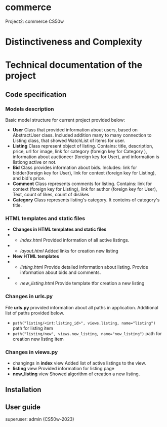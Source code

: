 # commerce
Project2: commerce CS50w

# Distinctiveness and Complexity

# Technical documentation of the project
## Code specification
### Models description
Basic model structure for current project provided below:
- **User**
    Class that provided information about users, based on AbstractUser class. Included addition many to many connection to Listing class, that showed WatchList of items for user.
- **Listing**
    Class represent object of listing. Contains: title, description, price, url for image, link for category (foreign key for Category ), information about auctioneer (foreign key for User), and information is listiong active or not.
- **Bid**
    Class provides information about bids. Includes: link for bidder(foreign key for User), link for context (foreign key for Listing), and bid's price.
- **Comment**
    Class represents comments for listing. Contains: link for context  (foreign key for Listing), link for author (foreign key for User), Text, count of likes, count of dislikes
- **Category**
    Class represents listing's category. It conteins of category's title.
### HTML templates and static files
- **Changes in HTML templates and static files**
- - *index.html*
    Provided information of all active listings. 
- - *layout.html*
    Added links for creation new listing
- **New HTML templates**
- - *listing.html*
    Provide detailed information about listing. Provide information about bids and comments.
- - *new_listing.html*
    Provide template tfor creation a new listing    
### Changes in __urls.py__
File __urls.py__ provided information about all paths in application. Additional list of paths provided below.
- ```path("listing/<int:listing_id>", views.listing, name="listing")``` path for listing item
- ```path("listing/new", views.new_listing, name="new_listing")``` path for creation new listing item
### Changes in __views.py__
- changings in **index** view
Added list of active listings to the view.
- **listing** view
Provided information for listing page
- **new_listing** view
Showed algorithm of creation a new listing.
## Installation
## User guide
superuser: admin (CS50w-2023)